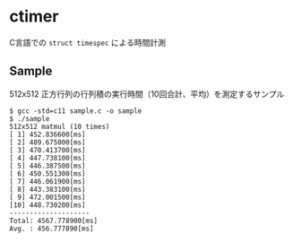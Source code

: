 # ctimer

C言語での `struct timespec` による時間計測

## Sample

512x512 正方行列の行列積の実行時間（10回合計、平均）を測定するサンプル

```
$ gcc -std=c11 sample.c -o sample
$ ./sample 
512x512 matmul (10 times)
[ 1] 452.836600[ms]
[ 2] 489.675000[ms]
[ 3] 470.413700[ms]
[ 4] 447.738100[ms]
[ 5] 446.387500[ms]
[ 6] 450.551300[ms]
[ 7] 446.061900[ms]
[ 8] 443.383100[ms]
[ 9] 472.001500[ms]
[10] 448.730200[ms]
--------------------
Total: 4567.778900[ms]
Avg. : 456.777890[ms]
```
